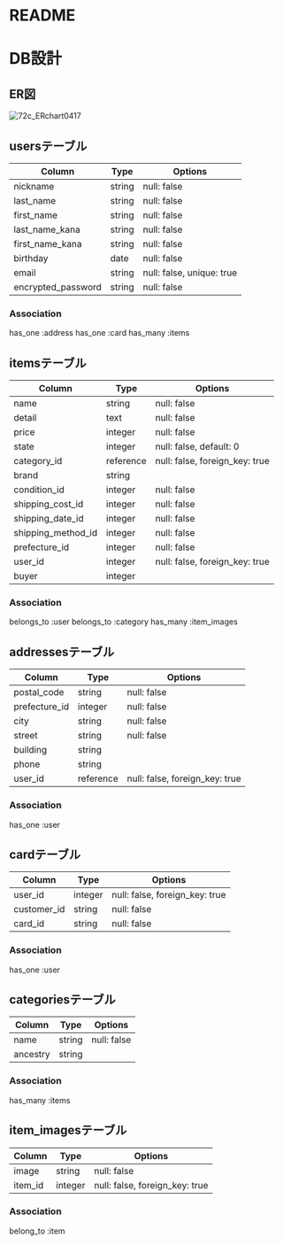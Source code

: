 # README

# DB設計

## ER図
![72c_ERchart0417](https://user-images.githubusercontent.com/61734650/79839322-5255d280-83ef-11ea-821e-edff83f6dc52.jpeg)

## usersテーブル
|Column|Type|Options|
|------|----|-------|
|nickname|string|null: false|
|last_name|string|null: false|
|first_name|string|null: false|
|last_name_kana|string|null: false|
|first_name_kana|string|null: false|
|birthday|date|null: false|
|email|string|null: false, unique: true|
|encrypted_password|string|null: false|
### Association
has_one :address
has_one :card
has_many :items
</br>

## itemsテーブル
|Column|Type|Options|
|------|----|-------|
|name|string|null: false|
|detail|text|null: false|
|price|integer|null: false|
|state|integer|null: false, default: 0|
|category_id|reference|null: false, foreign_key: true|
|brand|string||
|condition_id|integer|null: false|
|shipping_cost_id|integer|null: false|
|shipping_date_id|integer|null: false|
|shipping_method_id|integer|null: false|
|prefecture_id|integer|null: false|
|user_id|integer|null: false, foreign_key: true|
|buyer|integer||
### Association
belongs_to :user
belongs_to :category
has_many :item_images
</br>

## addressesテーブル
|Column|Type|Options|
|------|----|-------|
|postal_code|string|null: false|
|prefecture_id|integer|null: false|
|city|string|null: false|
|street|string|null: false|
|building|string||
|phone|string||
|user_id|reference|null: false, foreign_key: true|
### Association
has_one :user
</br>

## cardテーブル
|Column|Type|Options|
|------|----|-------|
|user_id|integer|null: false, foreign_key: true|
|customer_id|string|null: false|
|card_id|string|null: false|
### Association
has_one :user
</br>

## categoriesテーブル
|Column|Type|Options|
|------|----|-------|
|name|string|null: false|
|ancestry|string||
### Association
has_many :items
</br>

## item_imagesテーブル
|Column|Type|Options|
|------|----|-------|
|image|string|null: false|
|item_id|integer|null: false, foreign_key: true|
### Association
belong_to :item